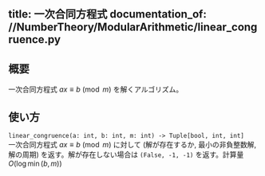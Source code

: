 title: 一次合同方程式
documentation_of: //NumberTheory/ModularArithmetic/linear_congruence.py
---

## 概要
一次合同方程式 $ax \equiv b \pmod{m}$ を解くアルゴリズム。

## 使い方
`linear_congruence(a: int, b: int, m: int) -> Tuple[bool, int, int]`  
一次合同方程式 $ax \equiv b \pmod{m}$ に対して (解が存在するか, 最小の非負整数解, 解の周期) を返す。解が存在しない場合は `(False, -1, -1)` を返す。計算量 $O(\log \min(b, m))$
